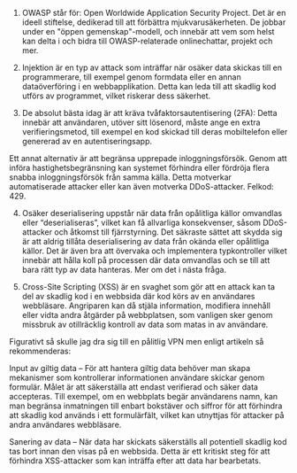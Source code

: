 1. OWASP står för: Open Worldwide Application Security Project. Det är en ideell stiftelse, dedikerad till att förbättra mjukvarusäkerheten. De jobbar under en "öppen gemenskap"-modell, och innebär att vem som helst kan delta i och bidra till OWASP-relaterade onlinechattar, projekt och mer.

2. Injektion är en typ av attack som inträffar när osäker data skickas till en programmerare, till exempel genom formdata eller en annan dataöverföring i en webbapplikation. Detta kan leda till att skadlig kod utförs av programmet, vilket riskerar dess säkerhet.

3. De absolut bästa idag är att kräva tvåfaktorsautentisering (2FA): Detta innebär att användaren, utöver sitt lösenord, måste ange en extra verifieringsmetod, till exempel en kod skickad till deras mobiltelefon eller genererad av en autentiseringsapp.

Ett annat alternativ är att begränsa upprepade inloggningsförsök. Genom att införa hastighetsbegränsning kan systemet förhindra eller fördröja flera snabba inloggningsförsök från samma källa. Detta motverkar automatiserade attacker eller kan även motverka DDoS-attacker. Felkod: 429.

4. Osäker deserialisering uppstår när data från opålitliga källor omvandlas eller “deserialiseras”, vilket kan få allvarliga konsekvenser, såsom DDoS-attacker och åtkomst till fjärrstyrning.
   Det säkraste sättet att skydda sig är att aldrig tillåta deserialisering av data från okända eller opålitliga källor. Det är även bra att övervaka och implementera typkontroller vilket innebär att hålla koll på processen där data omvandlas och se till att bara rätt typ av data hanteras. Mer om det i nästa fråga.

5. Cross-Site Scripting (XSS) är en svaghet som gör att en attack kan ta del av skadlig kod i en webbsida där kod körs av en användares webbläsare. Angriparen kan då stjäla information, modifiera innehåll eller vidta andra åtgärder på webbplatsen, som vanligen sker genom missbruk av otillräcklig kontroll av data som matas in av användare.

Figurativt så skulle jag dra sig till en pålitlig VPN men enligt artikeln så rekommenderas:

Input av giltig data – För att hantera giltig data behöver man skapa mekanismer som kontrollerar informationen användare skickar genom formulär. Målet är att säkerställa att endast verifierad och säker data accepteras.
Till exempel, om en webbplats begär användarens namn, kan man begränsa inmatningen till enbart bokstäver och siffror för att förhindra att skadlig kod används i ett formulärfält, vilket kan utnyttjas för attacker på andra användares webbläsare.

Sanering av data – När data har skickats säkerställs all potentiell skadlig kod tas bort innan den visas på en webbsida. Detta är ett kritiskt steg för att förhindra XSS-attacker som kan inträffa efter att data har bearbetats.
